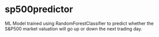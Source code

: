 # sp500predictor
ML Model trained using RandomForestClassifier to predict whether the S&amp;P500 market valuation will go up or down the next trading day.
